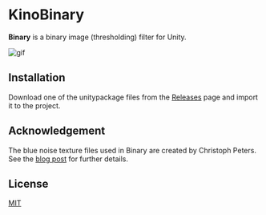 KinoBinary
==========

**Binary** is a binary image (thresholding) filter for Unity.

![gif](https://i.imgur.com/BbifRe5.gif)

Installation
------------

Download one of the unitypackage files from the [Releases] page and import it
to the project.

[Releases]: https://github.com/keijiro/KinoBinary/releases

Acknowledgement
---------------

The blue noise texture files used in Binary are created by Christoph Peters.
See the [blog post] for further details.

[blog post]: http://momentsingraphics.de/?p=127

License
-------

[MIT](LICENSE.txt)
